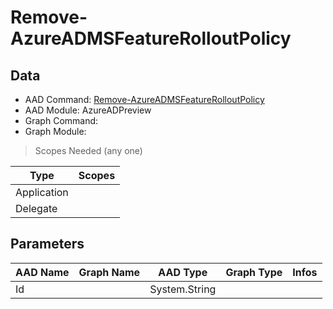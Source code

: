 # Remove-AzureADMSFeatureRolloutPolicy

## Data

+ AAD Command: [Remove-AzureADMSFeatureRolloutPolicy](https://docs.microsoft.com/en-us/powershell/module/AzureAD/Remove-AzureADMSFeatureRolloutPolicy?view=azureadps-2.0-preview)
+ AAD Module: AzureADPreview
+ Graph Command: 
+ Graph Module: 

> Scopes Needed (any one)

|Type|Scopes|
|---|---|
|Application||
|Delegate||

## Parameters

|AAD Name|Graph Name|AAD Type|Graph Type|Infos|
|---|---|---|---|---|
|Id||System.String|||

